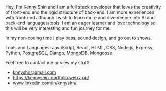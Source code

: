 Hey, I'm Kenny Shin and I am a full stack developer that loves the creativity of front-end and the rigid structure of back-end. I am more experienced with front-end although I wish to learn more and dive deeper into AI and back-end languages/tools. I am an eager learner and love technology so this will be very interesting and fun journey for me.

In my non-coding time I play bass, sound design, and go out to shows. 

Tools and Languages: 
JavaScript, React, HTML, CSS, Node.js, Express, Python, PostgreSQL, Django, MongoDB, Mongoose


Feel free to contact me or view my stuff!

- knnyshn@gmail.com
- https://kennyshin-portfolio.web.app/
- www.linkedin.com/in/knnyshn/


<!--
**knnyshn/knnyshn** is a ✨ _special_ ✨ repository because its `README.md` (this file) appears on your GitHub profile.

Here are some ideas to get you started:

- 🔭 I’m currently working on ...
- 🌱 I’m currently learning ...
- 👯 I’m looking to collaborate on ...
- 🤔 I’m looking for help with ...
- 💬 Ask me about ...
- 📫 How to reach me: ...
- 😄 Pronouns: ...
- ⚡ Fun fact: ...
-->
